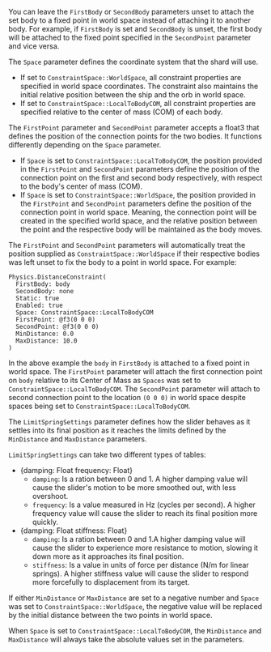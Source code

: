 You can leave the `FirstBody` or `SecondBody` parameters unset to attach the set body to a fixed point in world space instead of attaching it to another body. For example, if `FirstBody` is set and `SecondBody` is unset, the first body will be attached to the fixed point specified in the `SecondPoint` parameter and vice versa.

The `Space` parameter defines the coordinate system that the shard will use.
 - If set to `ConstraintSpace::WorldSpace`, all constraint properties are specified in world space coordinates. The constraint also maintains the initial relative position between the ship and the orb in world space. 
 - If set to `ConstraintSpace::LocalToBodyCOM`, all constraint properties are specified relative to the center of mass (COM) of each body.

The `FirstPoint` parameter and `SecondPoint` parameter accepts a float3 that defines the position of the connection points for the two bodies. It functions differently depending on the `Space` parameter.
 - If `Space` is set to `ConstraintSpace::LocalToBodyCOM`, the position provided in the `FirstPoint` and `SecondPoint` parameters define the position of the connection point on the first and second body respectively, with respect to the body's center of mass (COM).
 - If `Space` is set to `ConstraintSpace::WorldSpace`, the position provided in the `FirstPoint` and `SecondPoint` parameters define the position of the connection point in world space. Meaning, the connection point will be created in the specified world space, and the relative position between the point and the respective body will be maintained as the body moves.

The `FirstPoint` and `SecondPoint` parameters will automatically treat the position supplied as `ConstraintSpace::WorldSpace` if their respective bodies was left unset to fix the body to a point in world space. For example:
```shards
Physics.DistanceConstraint(
  FirstBody: body
  SecondBody: none
  Static: true
  Enabled: true
  Space: ConstraintSpace::LocalToBodyCOM
  FirstPoint: @f3(0 0 0)
  SecondPoint: @f3(0 0 0)
  MinDistance: 0.0
  MaxDistance: 10.0
)
```
In the above example the `body` in `FirstBody` is attached to a fixed point in world space. The `FirstPoint` parameter will attach the first connection point on `body` relative to its Center of Mass as `Spaces` was set to `ConstraintSpace::LocalToBodyCOM`. The `SecondPoint` parameter will attach to second connection point to the location `(0 0 0)` in world space despite spaces being set to `ConstraintSpace::LocalToBodyCOM`.

The `LimitSpringSettings` parameter defines how the slider behaves as it settles into its final position as it reaches the limits defined by the `MinDistance` and `MaxDistance` parameters.

`LimitSpringSettings` can take two different types of tables:
  - {damping: Float frequency: Float}
    - `damping`: Is a ration between 0 and 1. A higher damping value will cause the slider's motion to be more smoothed out, with less overshoot.
    - `frequency`: Is a value measured in Hz (cycles per second). A higher frequency value will cause the slider to reach its final position more quickly.
  - {damping: Float stiffness: Float}
    - `damping`: Is a ration between 0 and 1.A higher damping value will cause the slider to experience more resistance to motion, slowing it down more as it approaches its final position.
    - `stiffness`: Is a value in units of force per distance (N/m for linear springs). A higher stiffness value will cause the slider to respond more forcefully to displacement from its target.

If either `MinDistance` or `MaxDistance` are set to a negative number and `Space` was set to `ConstraintSpace::WorldSpace`, the negative value will be replaced by the initial distance between the two points in world space.

When `Space` is set to `ConstraintSpace::LocalToBodyCOM`, the `MinDistance` and `MaxDistance` will always take the absolute values set in the parameters.


